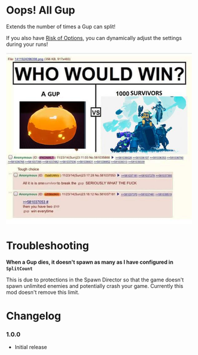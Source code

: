 # Oops! All Gup

Extends the number of times a Gup can split!

If you also have [Risk of Options](https://thunderstore.io/package/Rune580/Risk_Of_Options/), you can dynamically adjust the settings during your runs!

![](https://github.com/JustDerb/RoR2-OopsAllGup/blob/master/img/gupvssurvivors.jpg?raw=true)

# Troubleshooting

**When a Gup dies, it doesn't spawn as many as I have configured in `SplitCount`**

This is due to protections in the Spawn Director so that the game doesn't spawn unlimited enemies and potentially crash your game. Currently this mod doesn't remove this limit.

# Changelog

### 1.0.0

* Initial release